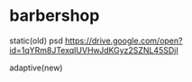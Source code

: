 # barbershop

static(old)
psd
https://drive.google.com/open?id=1qYRm8JTexqIUVHwJdKGyz2SZNL45SDjI

adaptive(new)